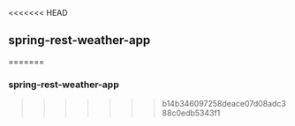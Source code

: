 <<<<<<< HEAD
##  spring-rest-weather-app
=======
### spring-rest-weather-app
>>>>>>> b14b346097258deace07d08adc388c0edb5343f1

